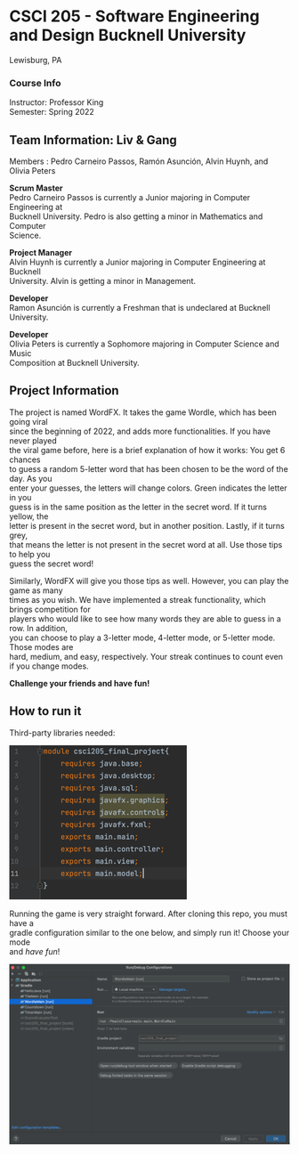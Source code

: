 
# CSCI 205 - Software Engineering and Design Bucknell University
Lewisburg, PA
### Course Info
Instructor: Professor King\
Semester: Spring 2022
## Team Information: Liv & Gang
Members : Pedro Carneiro Passos, Ramón Asunción, Alvin Huynh, and Olivia Peters

**Scrum Master**\
Pedro Carneiro Passos is currently a Junior majoring in Computer Engineering at\
Bucknell University. Pedro is also getting a minor in Mathematics and Computer\
Science.

**Project Manager**\
Alvin Huynh is currently a Junior majoring in Computer Engineering at Bucknell\
University. Alvin is getting a minor in Management.

**Developer**\
Ramon Asunción is currently a Freshman that is undeclared at Bucknell University. 

**Developer**\
Olivia Peters is currently a Sophomore majoring in Computer Science and Music\
Composition at Bucknell University. 

## Project Information

The project is named WordFX. It takes the game Wordle, which has been going viral\
since the beginning of 2022, and adds more functionalities. If you have never played\
the viral game before, here is a brief explanation of how it works: You get 6 chances\
to guess a random 5-letter word that has been chosen to be the word of the day. As you\
enter your guesses, the letters will change colors. Green indicates the letter in you\
guess is in the same position as the letter in the secret word. If it turns yellow, the\
letter is present in the secret word, but in another position. Lastly, if it turns grey,\
that means the letter is not present in the secret word at all. Use those tips to help you\
guess the secret word!

Similarly, WordFX will give you those tips as well. However, you can play the game as many\
times as you wish. We have implemented a streak functionality, which brings competition for\
players who would like to see how many words they are able to guess in a row. In addition,\
you can choose to play a 3-letter mode, 4-letter mode, or 5-letter mode. Those modes are\
hard, medium, and easy, respectively. Your streak continues to count even if you change modes.

**Challenge your friends and have fun!**

## How to run it

Third-party libraries needed:

![img_2.png](gradle-config.png)

Running the game is very straight forward. After cloning this repo, you must have a\
gradle configuration similar to the one below, and simply run it! Choose your mode\
and _have fun_!

![img_1.png](third-parties-needed.png)


